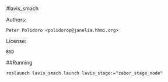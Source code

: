 #lavis_smach

Authors:

    Peter Polidoro <polidorop@janelia.hhmi.org>

License:

    BSD

##Running

```shell
roslaunch lavis_smach.launch lavis_stage:="zaber_stage_node"
```
